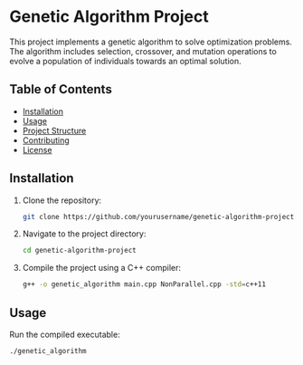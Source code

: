 # Genetic Algorithm Project

This project implements a genetic algorithm to solve optimization problems. The algorithm includes selection, crossover, and mutation operations to evolve a population of individuals towards an optimal solution.

## Table of Contents

- [Installation](#installation)
- [Usage](#usage)
- [Project Structure](#project-structure)
- [Contributing](#contributing)
- [License](#license)

## Installation

1. Clone the repository:
    ```sh
    git clone https://github.com/yourusername/genetic-algorithm-project.git
    ```
2. Navigate to the project directory:
    ```sh
    cd genetic-algorithm-project
    ```
3. Compile the project using a C++ compiler:
    ```sh
    g++ -o genetic_algorithm main.cpp NonParallel.cpp -std=c++11
    ```

## Usage

Run the compiled executable:
```sh
./genetic_algorithm
